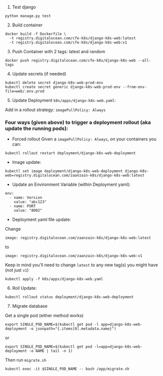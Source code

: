 1. Test django

```
python manage.py test
```

2. Build container

```
docker build -f Dockerfile \
  -t registry.digitalocean.com/cfe-k8s/django-k8s-web:latest 
  -t registry.digitalocean.com/cfe-k8s/django-k8s-web:v1 
```

3. Push Container with 2 tags: latest and random

```
docker push registry.digitalocean.com/cfe-k8s/django-k8s-web --all-tags
```

4. Update secrets (if needed)

```
kubectl delete secret django-k8s-web-prod-env
kubectl create secret generic django-k8s-web-prod-env --from-env-file=web/.env.prod

```

5. Update Deployment `k8s/apps/django-k8s-web.yaml`:

Add in a rollout strategy:
`imagePullPolicy: Always`


### Four ways (given above) to trigger a deployment rollout (aka update the running pods):
- Forced rollout
Given a `imagePullPolicy: Always`, on your containers you can:

```
kubectl rollout restart deployment/django-k8s-web-deployment
```

- Image update:
```
kubectl set image deployment/django-k8s-web-deployment django-k8s-web=registry.digitalocean.com/zaanzain-k8s/django-k8s-web:latest
```

- Update an Environment Variable (within Deployment yaml):

```
env:
  - name: Version
    value: "abc123"
  - name: PORT
    value: "8002"
```

- Deployment yaml file update:

Change 
```
image: registry.digitalocean.com/zaanzain-k8s/django-k8s-web:latest
```
to
```
image: registry.digitalocean.com/zaanzain-k8s/django-k8s-web:v1 
```
Keep in mind you'll need to change `latest` to any new tag(s) you might have (not just `v1`)
```
kubectl apply -f k8s/apps/django-k8s-web.yaml
```


6. Roll Update:
```
kubectl rollout status deployment/django-k8s-web-deployment
```
7. Migrate database

Get a single pod (either method works)

```
export SINGLE_POD_NAME=$(kubectl get pod -l app=django-k8s-web-deployment -o jsonpath="{.items[0].metadata.name}")
```
or 
```
export SINGLE_POD_NAME=$(kubectl get pod -l=app=django-k8s-web-deployment -o NAME | tail -n 1)
```

Then run `migrate.sh` 

```
kubectl exec -it $SINGLE_POD_NAME -- bash /app/migrate.sh
```